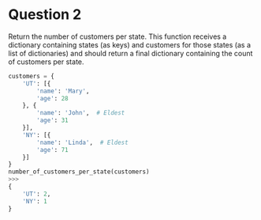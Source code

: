 # Question 2

Return the number of customers per state.
This function receives a dictionary containing states (as keys) and
customers for those states (as a list of dictionaries) and should
return a final dictionary containing the count of customers per state.

```python
customers = {
    'UT': [{
        'name': 'Mary',
        'age': 28
    }, {
        'name': 'John',  # Eldest
        'age': 31
    }],
    'NY': [{
        'name': 'Linda',  # Eldest
        'age': 71
    }]
}
number_of_customers_per_state(customers)
>>>
{
    'UT': 2,
    'NY': 1
}
```
